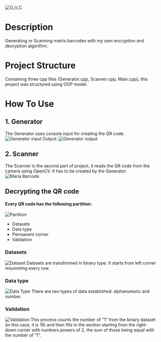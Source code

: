 ![O_V_C](Images\O_V_C++.jpg)
# Description
Generating or Scanning matrix barcodes with my own encryption and decryption algorithm.
# Project Structure
Containing three cpp files (Generator.cpp, Scanner.cpp, Main.cpp), this project was structured using OOP model.
# How To Use
## 1. Generator
The Generator uses console input for creating the QR code.
![Generator input](Images\Generator_input.jpg)
Output:
![Generator output](Images\Generator_output.jpg)
## 2. Scanner
 The Scanner is the second part of project, it reads the QR code from the camera using OpenCV. It has to be created by the Generator. 
![Maria Barcode](Images\Maria_Barcode.png)
## Decrypting the QR code
#### Every QR code has the following partition:
![Partition](Images\Partition.png)
- Datasets
- Data type
- Permanent corner
- Validation
### Datasets
![Dataset](Images\Dataset.jpg)
Datasets are transformed in binary type. It starts from left corner resumming every row.  
### Data type
![Data Type](Images\Data_type.jpg)
There are two types of data established: alphanumeric and number.
### Validation
![Validation](Images\Validation.jpg)
This process counts the number of "1" from the binary dataset (in this case, it is 18) and then fills in the section starting from the right-down corner with numbers powers of 2, the sum of those being equal with the number of "1".